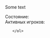 Some text

<div>
	<div>
		<span>Состояние:</span> <span id="status"></span>
	</div>
	<div>
		<span>Активных игроков:</span> <span id="players"></span>
	</div>	
	<ol id="players-list">

	</ol>
</div>
<script>
  fetch('https://mcapi.us/server/query?ip=mc.block33.net')
    .then(response => response.json())
    .then(data => {
		document.getElementById("status").innerHTML = data.online ? "online" : "offline";
		document.getElementById("players").innerHTML = data.players.now;
		for (var name of data.players.list) {
			var ul = document.getElementById("players-list");
			var li = document.createElement("li");
		    li.appendChild(document.createTextNode(name));
		    ul.appendChild(li);
		}
    });
</script>